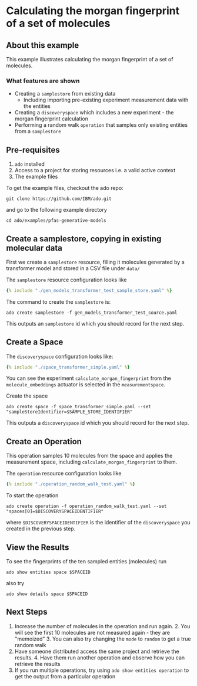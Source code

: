 # Calculating the morgan fingerprint of a set of molecules

## About this example

This example illustrates calculating the morgan fingerprint of a set of
molecules.

### What features are shown

- Creating a `samplestore` from existing data
  - Including importing pre-existing experiment measurement data with the
    entities
- Creating a `discoveryspace` which includes a new experiment - the morgan
  fingerprint calculation
- Performing a random walk `operation` that samples only existing entities from
  a `samplestore`

## Pre-requisites

1. `ado` installed
2. Access to a project for storing resources i.e. a valid active context
3. The example files

To get the example files, checkout the ado repo:

```commandline
git clone https://github.com/IBM/ado.git
```

and go to the following example directory

```commandline
cd ado/examples/pfas-generative-models
```

## Create a samplestore, copying in existing molecular data

First we create a `samplestore` resource, filling it molecules generated by a
transformer model and stored in a CSV file under `data/`

The `samplestore` resource configuration looks like

```yaml
{% include "./gen_models_transformer_test_sample_store.yaml" %}
```

The command to create the `samplestore` is:

```commandline
ado create samplestore -f gen_models_transformer_test_source.yaml
```

This outputs an `samplestore` id which you should record for the next step.

## Create a Space

The `discoveryspace` configuration looks like:

```yaml
{% include "./space_transformer_simple.yaml" %}
```

You can see the experiment `calculate_morgan_fingerprint` from the
`molecule_embeddings` actuator is selected in the `measurementspace`.

Create the space

```commandline
ado create space -f space_transformer_simple.yaml --set "sampleStoreIdentifier=$SAMPLE_STORE_IDENTIFIER"
```

This outputs a `discoveryspace` id which you should record for the next step.

## Create an Operation

This operation samples 10 molecules from the space and applies the measurement
space, including `calculate_morgan_fingerprint` to them.

The `operation` resource configuration looks like

```yaml
{% include "./operation_random_walk_test.yaml" %}
```

To start the operation

```commandline
ado create operation -f operation_random_walk_test.yaml --set "spaces[0]=$DISCOVERYSPACEIDENTIFIER"
```

where `$DISCOVERYSPACEIDENTIFIER` is the identifier of the `discoveryspace` you
created in the previous step.

## View the Results

To see the fingerprints of the ten sampled entities (molecules) run

```commandline
ado show entities space $SPACEID
```

also try

```commandline
ado show details space $SPACEID
```

## Next Steps

1. Increase the number of molecules in the operation and run again. 2. You will
   see the first 10 molecules are not measured again - they are "memoized" 3.
   You can also try changing the `mode` to `random` to get a true random walk
2. Have someone distributed access the same project and retrieve the results. 4.
   Have them run another operation and observe how you can retrieve the results
3. If you run multiple operations, try using `ado show entities operation` to
   get the output from a particular operation
